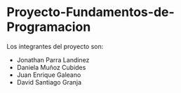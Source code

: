 # Proyecto-Fundamentos-de-Programacion

Los integrantes del proyecto son:
- Jonathan Parra Landinez
- Daniela Muñoz Cubides
- Juan Enrique Galeano
- David Santiago Granja
